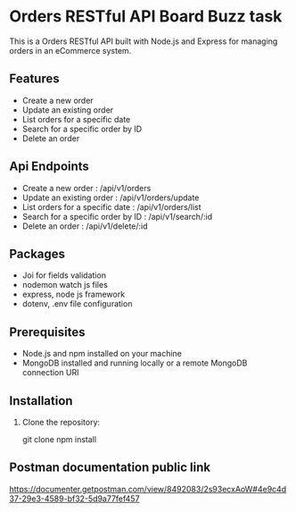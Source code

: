 # Orders RESTful API Board Buzz task

This is a Orders RESTful API built with Node.js and Express for managing orders in an eCommerce system.

## Features

- Create a new order
- Update an existing order
- List orders for a specific date
- Search for a specific order by ID
- Delete an order

## Api Endpoints
- Create a new order                  : /api/v1/orders
- Update an existing order            : /api/v1/orders/update
- List orders for a specific date     : /api/v1/orders/list
- Search for a specific order by ID   : /api/v1/search/:id
- Delete an order                     : /api/v1/delete/:id

## Packages
- Joi for fields validation
- nodemon watch js files
- express, node js framework
- dotenv, .env file configuration
## Prerequisites

- Node.js and npm installed on your machine
- MongoDB installed and running locally or a remote MongoDB connection URI

## Installation

1. Clone the repository:

   git clone <repository-url>
   npm install

## Postman documentation public link

https://documenter.getpostman.com/view/8492083/2s93ecxAoW#4e9c4d37-29e3-4589-bf32-5d9a77fef457

